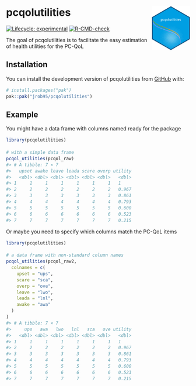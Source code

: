 
<!-- README.md is generated from README.Rmd. Please edit that file -->

# pcqolutilities <a href="https://github.com/jrob95/pcqolutilities"><img src="man/figures/logo.png" align="right" height="120" alt="pcqolutilities logo" /></a>

<!-- badges: start -->

[![Lifecycle:
experimental](https://img.shields.io/badge/lifecycle-experimental-orange.svg)](https://lifecycle.r-lib.org/articles/stages.html#experimental)
[![R-CMD-check](https://github.com/jrob95/pcqolutilities/actions/workflows/R-CMD-check.yaml/badge.svg)](https://github.com/jrob95/pcqolutilities/actions/workflows/R-CMD-check.yaml)
<!-- badges: end -->

The goal of pcqolutilities is to facilitate the easy estimation of
health utilities for the PC-QoL

## Installation

You can install the development version of pcqolutilities from
[GitHub](https://github.com/) with:

``` r
# install.packages("pak")
pak::pak("jrob95/pcqolutilities")
```

## Example

You might have a data frame with columns named ready for the package

``` r
library(pcqolutilities)

# with a simple data frame
pcqol_utilities(pcqol_raw)
#> # A tibble: 7 × 7
#>   upset awake leave leada scare overp utility
#>   <dbl> <dbl> <dbl> <dbl> <dbl> <dbl>   <dbl>
#> 1     1     1     1     1     1     1   1    
#> 2     2     2     2     2     2     2   0.967
#> 3     3     3     3     3     3     3   0.861
#> 4     4     4     4     4     4     4   0.793
#> 5     5     5     5     5     5     5   0.600
#> 6     6     6     6     6     6     6   0.523
#> 7     7     7     7     7     7     7   0.215
```

Or maybe you need to specify which columns match the PC-QoL items

``` r
library(pcqolutilities)

# a data frame with non-standard column names
pcqol_utilities(pcqol_raw2,
  colnames = c(
    upset = "ups",
    scare = "sca",
    overp = "ove",
    leave = "lwo",
    leada = "lnl",
    awake = "awa"
  )
)
#> # A tibble: 7 × 7
#>     ups   awa   lwo   lnl   sca   ove utility
#>   <dbl> <dbl> <dbl> <dbl> <dbl> <dbl>   <dbl>
#> 1     1     1     1     1     1     1   1    
#> 2     2     2     2     2     2     2   0.967
#> 3     3     3     3     3     3     3   0.861
#> 4     4     4     4     4     4     4   0.793
#> 5     5     5     5     5     5     5   0.600
#> 6     6     6     6     6     6     6   0.523
#> 7     7     7     7     7     7     7   0.215
```
